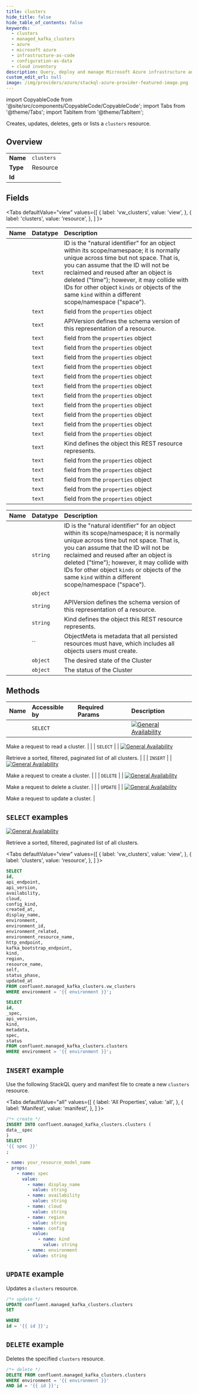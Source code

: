 ```yaml
---
title: clusters
hide_title: false
hide_table_of_contents: false
keywords:
  - clusters
  - managed_kafka_clusters
  - azure
  - microsoft azure
  - infrastructure-as-code
  - configuration-as-data
  - cloud inventory
description: Query, deploy and manage Microsoft Azure infrastructure and resources using SQL
custom_edit_url: null
image: /img/providers/azure/stackql-azure-provider-featured-image.png
---
```


import CopyableCode from '@site/src/components/CopyableCode/CopyableCode';
import Tabs from '@theme/Tabs';
import TabItem from '@theme/TabItem';

Creates, updates, deletes, gets or lists a <code>clusters</code> resource.

## Overview
<table><tbody>
<tr><td><b>Name</b></td><td><code>clusters</code></td></tr>
<tr><td><b>Type</b></td><td>Resource</td></tr>
<tr><td><b>Id</b></td><td><CopyableCode code="confluent.managed_kafka_clusters.clusters" /></td></tr>
</tbody></table>

## Fields
<Tabs
    defaultValue="view"
    values={[
        { label: 'vw_clusters', value: 'view', },
        { label: 'clusters', value: 'resource', },
    ]
}>
<TabItem value="view">

| Name | Datatype | Description |
|:-----|:---------|:------------|
| <CopyableCode code="id" /> | `text` | ID is the "natural identifier" for an object within its scope/namespace; it is normally unique across time but not space. That is, you can assume that the ID will not be reclaimed and reused after an object is deleted ("time"); however, it may collide with IDs for other object `kinds` or objects of the same `kind` within a different scope/namespace ("space"). |
| <CopyableCode code="api_endpoint" /> | `text` | field from the `properties` object |
| <CopyableCode code="api_version" /> | `text` | APIVersion defines the schema version of this representation of a resource. |
| <CopyableCode code="availability" /> | `text` | field from the `properties` object |
| <CopyableCode code="cloud" /> | `text` | field from the `properties` object |
| <CopyableCode code="config_kind" /> | `text` | field from the `properties` object |
| <CopyableCode code="created_at" /> | `text` | field from the `properties` object |
| <CopyableCode code="display_name" /> | `text` | field from the `properties` object |
| <CopyableCode code="environment" /> | `text` | field from the `properties` object |
| <CopyableCode code="environment_id" /> | `text` | field from the `properties` object |
| <CopyableCode code="environment_related" /> | `text` | field from the `properties` object |
| <CopyableCode code="environment_resource_name" /> | `text` | field from the `properties` object |
| <CopyableCode code="http_endpoint" /> | `text` | field from the `properties` object |
| <CopyableCode code="kafka_bootstrap_endpoint" /> | `text` | field from the `properties` object |
| <CopyableCode code="kind" /> | `text` | Kind defines the object this REST resource represents. |
| <CopyableCode code="region" /> | `text` | field from the `properties` object |
| <CopyableCode code="resource_name" /> | `text` | field from the `properties` object |
| <CopyableCode code="self" /> | `text` | field from the `properties` object |
| <CopyableCode code="status_phase" /> | `text` | field from the `properties` object |
| <CopyableCode code="updated_at" /> | `text` | field from the `properties` object |
</TabItem>
<TabItem value="resource">

| Name | Datatype | Description |
|:-----|:---------|:------------|
| <CopyableCode code="id" /> | `string` | ID is the "natural identifier" for an object within its scope/namespace; it is normally unique across time but not space. That is, you can assume that the ID will not be reclaimed and reused after an object is deleted ("time"); however, it may collide with IDs for other object `kinds` or objects of the same `kind` within a different scope/namespace ("space"). |
| <CopyableCode code="_spec" /> | `object` |  |
| <CopyableCode code="api_version" /> | `string` | APIVersion defines the schema version of this representation of a resource. |
| <CopyableCode code="kind" /> | `string` | Kind defines the object this REST resource represents. |
| <CopyableCode code="metadata" /> | `` | ObjectMeta is metadata that all persisted resources must have, which includes all objects users must create. |
| <CopyableCode code="spec" /> | `object` | The desired state of the Cluster |
| <CopyableCode code="status" /> | `object` | The status of the Cluster |
</TabItem></Tabs>

## Methods
| Name | Accessible by | Required Params | Description |
|:-----|:--------------|:----------------|:------------|
| <CopyableCode code="get_cmk_v2cluster" /> | `SELECT` | <CopyableCode code="environment, id" /> | [![General Availability](https://img.shields.io/badge/Lifecycle%20Stage-General%20Availability-%2345c6e8)](#section/Versioning/API-Lifecycle-Policy)

Make a request to read a cluster. |
| <CopyableCode code="list_cmk_v2clusters" /> | `SELECT` | <CopyableCode code="environment" /> | [![General Availability](https://img.shields.io/badge/Lifecycle%20Stage-General%20Availability-%2345c6e8)](#section/Versioning/API-Lifecycle-Policy)

Retrieve a sorted, filtered, paginated list of all clusters. |
| <CopyableCode code="create_cmk_v2cluster" /> | `INSERT` | <CopyableCode code="" /> | [![General Availability](https://img.shields.io/badge/Lifecycle%20Stage-General%20Availability-%2345c6e8)](#section/Versioning/API-Lifecycle-Policy)

Make a request to create a cluster. |
| <CopyableCode code="delete_cmk_v2cluster" /> | `DELETE` | <CopyableCode code="environment, id" /> | [![General Availability](https://img.shields.io/badge/Lifecycle%20Stage-General%20Availability-%2345c6e8)](#section/Versioning/API-Lifecycle-Policy)

Make a request to delete a cluster. |
| <CopyableCode code="update_cmk_v2cluster" /> | `UPDATE` | <CopyableCode code="id" /> | [![General Availability](https://img.shields.io/badge/Lifecycle%20Stage-General%20Availability-%2345c6e8)](#section/Versioning/API-Lifecycle-Policy)

Make a request to update a cluster. |

## `SELECT` examples

[![General Availability](https://img.shields.io/badge/Lifecycle%20Stage-General%20Availability-%2345c6e8)](#section/Versioning/API-Lifecycle-Policy)

Retrieve a sorted, filtered, paginated list of all clusters.

<Tabs
    defaultValue="view"
    values={[
        { label: 'vw_clusters', value: 'view', },
        { label: 'clusters', value: 'resource', },
    ]
}>
<TabItem value="view">

```sql
SELECT
id,
api_endpoint,
api_version,
availability,
cloud,
config_kind,
created_at,
display_name,
environment,
environment_id,
environment_related,
environment_resource_name,
http_endpoint,
kafka_bootstrap_endpoint,
kind,
region,
resource_name,
self,
status_phase,
updated_at
FROM confluent.managed_kafka_clusters.vw_clusters
WHERE environment = '{{ environment }}';
```
</TabItem>
<TabItem value="resource">


```sql
SELECT
id,
_spec,
api_version,
kind,
metadata,
spec,
status
FROM confluent.managed_kafka_clusters.clusters
WHERE environment = '{{ environment }}';
```
</TabItem></Tabs>


## `INSERT` example

Use the following StackQL query and manifest file to create a new <code>clusters</code> resource.

<Tabs
    defaultValue="all"
    values={[
        { label: 'All Properties', value: 'all', },
        { label: 'Manifest', value: 'manifest', },
    ]
}>
<TabItem value="all">

```sql
/*+ create */
INSERT INTO confluent.managed_kafka_clusters.clusters (
data__spec
)
SELECT 
'{{ spec }}'
;
```
</TabItem>
<TabItem value="manifest">

```yaml
- name: your_resource_model_name
  props:
    - name: spec
      value:
        - name: display_name
          value: string
        - name: availability
          value: string
        - name: cloud
          value: string
        - name: region
          value: string
        - name: config
          value:
            - name: kind
              value: string
        - name: environment
          value: string

```
</TabItem>
</Tabs>

## `UPDATE` example

Updates a <code>clusters</code> resource.

```sql
/*+ update */
UPDATE confluent.managed_kafka_clusters.clusters
SET 

WHERE 
id = '{{ id }}';
```

## `DELETE` example

Deletes the specified <code>clusters</code> resource.

```sql
/*+ delete */
DELETE FROM confluent.managed_kafka_clusters.clusters
WHERE environment = '{{ environment }}'
AND id = '{{ id }}';
```
